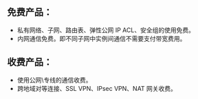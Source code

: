 ## 免费产品：
- 私有网络、子网、路由表、弹性公网 IP ACL、安全组的使用免费。
- 内网通信免费。即不同子网中实例间通信不需要支付带宽费用。

## 收费产品：
- 使用公网\专线的通信收费。
- 跨地域对等连接、SSL VPN、IPsec VPN、NAT 网关收费。
